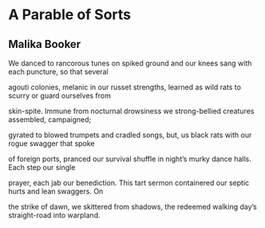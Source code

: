 # A Parable of Sorts
## Malika Booker
We danced to rancorous tunes on spiked ground and
our knees sang with each puncture, so that several

agouti colonies, melanic in our russet strengths,
learned as wild rats to scurry or guard ourselves from

skin-spite. Immune from nocturnal drowsiness
we strong-bellied creatures assembled, campaigned;

gyrated to blowed trumpets and cradled songs, but,
us black rats with our rogue swagger that spoke

of foreign ports, pranced our survival shuffle in
night’s murky dance halls. Each step our single

prayer, each jab our benediction. This tart sermon
containered our septic hurts and lean swaggers. On

the strike of dawn, we skittered from shadows, the
redeemed walking day’s straight-road into warpland.